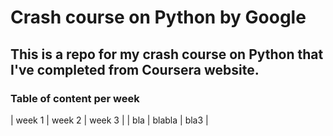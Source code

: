 # Crash course on Python by Google
## This is a repo for my crash course on Python that I've completed from Coursera website.
### Table of content per week
| week 1 | week 2 | week 3 |
| bla    | blabla | bla3   |
